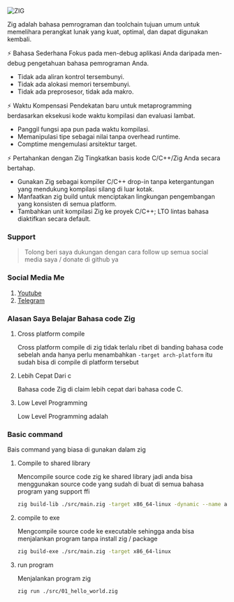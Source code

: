 ![ZIG](https://ziglang.org/img/zig-logo-dynamic.svg)

Zig adalah bahasa pemrograman dan toolchain tujuan umum untuk memelihara perangkat lunak yang kuat, optimal, dan dapat digunakan kembali.

⚡ Bahasa Sederhana
Fokus pada men-debug aplikasi Anda daripada men-debug pengetahuan bahasa pemrograman Anda.

- Tidak ada aliran kontrol tersembunyi.
- Tidak ada alokasi memori tersembunyi.
- Tidak ada preprosesor, tidak ada makro.

⚡ Waktu Kompensasi
Pendekatan baru untuk metaprogramming berdasarkan eksekusi kode waktu kompilasi dan evaluasi lambat.

- Panggil fungsi apa pun pada waktu kompilasi.
- Memanipulasi tipe sebagai nilai tanpa overhead runtime.
- Comptime mengemulasi arsitektur target.
  
⚡ Pertahankan dengan Zig
Tingkatkan basis kode C/C++/Zig Anda secara bertahap.

- Gunakan Zig sebagai kompiler C/C++ drop-in tanpa ketergantungan yang mendukung kompilasi silang di luar kotak.
- Manfaatkan zig build untuk menciptakan lingkungan pengembangan yang konsisten di semua platform.
- Tambahkan unit kompilasi Zig ke proyek C/C++; LTO lintas bahasa diaktifkan secara default.


### Support
> Tolong beri saya dukungan dengan cara follow up semua social media saya / donate di github ya

### Social Media Me

1. [Youtube](https://youtube.com/@azkadev)
2. [Telegram](https://t.me/azkadev)

### Alasan Saya Belajar Bahasa code Zig
1. Cross platform compile
   
   Cross platform compile di zig tidak terlalu ribet di banding bahasa code sebelah anda hanya perlu menambahkan `-target arch-platform` itu sudah bisa di compile di platform tersebut

2. Lebih Cepat Dari c
   
   Bahasa code Zig di claim lebih cepat dari bahasa code C.

3. Low Level Programming
   
   Low Level Programming adalah

### Basic command
Bais command yang biasa di gunakan dalam zig
1. Compile to shared library
   
    Mencompile source code zig ke shared library jadi anda bisa menggunakan source code yang sudah di buat di semua bahasa program yang support ffi

    ```bash
    zig build-lib ./src/main.zig -target x86_64-linux -dynamic --name azka
    ```

2. compile to exe
   
    Mengcompile source code ke executable sehingga anda bisa menjalankan program tanpa install zig / package
    
    ```bash
    zig build-exe ./src/main.zig -target x86_64-linux
    ```

3. run program
   
    Menjalankan program zig

    ```bash
    zig run ./src/01_hello_world.zig
    ```